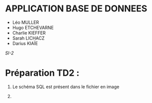 # APPLICATION BASE DE DONNEES
* Léo MULLER
* Hugo ETCHEVARNE
* Charlie KIEFFER
* Sarah LICHACZ 
* Darius KIAÏE

_SI-2_

# Préparation TD2 :

1. Le schéma SQL est présent dans le fichier en image

2.
